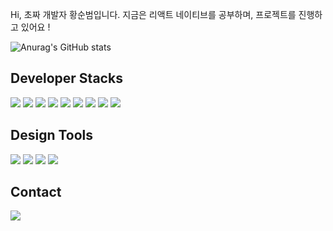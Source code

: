 Hi, 초짜 개발자 황순범입니다.
지금은 리액트 네이티브를 공부하며, 프로젝트를 진행하고 있어요 !

![Anurag's GitHub stats](https://github-readme-stats.vercel.app/api?username=HwangSunBeom&show_icons=true&theme=github_dark)


## Developer Stacks
<img src="https://img.shields.io/badge/HTML-000000?style=for-the-badge&logo=HTML5&logoColor=#E34F26"/>  <img src="https://img.shields.io/badge/CSS3-000000?style=for-the-badge&logo=CSS3&logoColor=#1572B6"/>  <img src="https://img.shields.io/badge/JavaScript-000000?style=for-the-badge&logo=JavaScript&logoColor=#F7DF1E"/>  <img src="https://img.shields.io/badge/React-000000?style=for-the-badge&logo=React&logoColor=#61DAFB"/>  <img src="https://img.shields.io/badge/ReactNative-000000?style=for-the-badge&logo=React&logoColor=#61DAFB"/>  <img src="https://img.shields.io/badge/jQuery-000000?style=for-the-badge&logo=jQuery&logoColor=#0769AD"/>  <img src="https://img.shields.io/badge/Node.js-000000?style=for-the-badge&logo=Node.js&logoColor=#339933"/>  <img src="https://img.shields.io/badge/Python-000000?style=for-the-badge&logo=Python&logoColor=#3776AB"/>  <img src="https://img.shields.io/badge/Django-000000?style=for-the-badge&logo=Django&logoColor=#092E20"/>  
## Design Tools
<img src="https://img.shields.io/badge/Adobe XD-000000?style=for-the-badge&logo=Adobe XD&logoColor=#FF61F6"/>  <img src="https://img.shields.io/badge/Adobe Photoshop-000000?style=for-the-badge&logo=Adobe Photoshop&logoColor=#31A8FF"/>  <img src="https://img.shields.io/badge/Adobe Premiere Pro-000000?style=for-the-badge&logo=Adobe Premiere Pro&logoColor=#9999FF"/>  <img src="https://img.shields.io/badge/Figma-000000?style=for-the-badge&logo=Figma&logoColor=#F24E1E"/>
## Contact
<img src="https://img.shields.io/badge/wsbs9805@gmail.com-000000?style=for-the-badge&logo=Gmail&logoColor=#EA4335"/>


<!-- [![Top Langs](https://github-readme-stats.vercel.app/api/top-langs/?username=HwangSunBeom&layout=compact)](https://github.com/anuraghazra/github-readme-stats) -->


<!--
**HwangSunBeom/HwangSunBeom** is a ✨ _special_ ✨ repository because its `README.md` (this file) appears on your GitHub profile.

Here are some ideas to get you started:

- 🔭 I’m currently working on ...
- 🌱 I’m currently learning ...
- 👯 I’m looking to collaborate on ...
- 🤔 I’m looking for help with ...
- 💬 Ask me about ...
- 📫 How to reach me: ...
- 😄 Pronouns: ...
- ⚡ Fun fact: ...
-->
